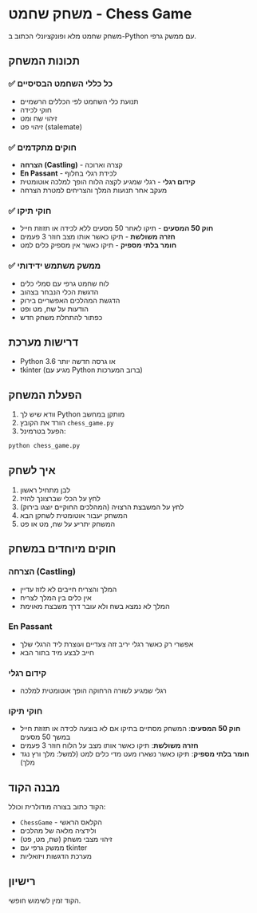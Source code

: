 # משחק שחמט - Chess Game

משחק שחמט מלא ופונקציונלי הכתוב ב-Python עם ממשק גרפי.

## תכונות המשחק

### ✅ כל כללי השחמט הבסיסיים
- תנועת כלי השחמט לפי הכללים הרשמיים
- חוקי לכידה
- זיהוי שח ומט
- זיהוי פט (stalemate)

### ✅ חוקים מתקדמים
- **הצרחה (Castling)** - קצרה וארוכה
- **En Passant** - לכידת רגלי בחלוף
- **קידום רגלי** - רגלי שמגיע לקצה הלוח הופך למלכה אוטומטית
- מעקב אחר תנועות המלך והצריחים למטרת הצרחה

### ✅ חוקי תיקו
- **חוק 50 המסעים** - תיקו לאחר 50 מסעים ללא לכידה או תזוזת חייל
- **חזרה משולשת** - תיקו כאשר אותו מצב חוזר 3 פעמים
- **חומר בלתי מספיק** - תיקו כאשר אין מספיק כלים למט

### ✅ ממשק משתמש ידידותי
- לוח שחמט גרפי עם סמלי כלים
- הדגשת הכלי הנבחר בצהוב
- הדגשת המהלכים האפשריים בירוק
- הודעות על שח, מט ופט
- כפתור להתחלת משחק חדש

## דרישות מערכת

- Python 3.6 או גרסה חדשה יותר
- tkinter (מגיע עם Python ברוב המערכות)

## הפעלת המשחק

1. וודא שיש לך Python מותקן במחשב
2. הורד את הקובץ `chess_game.py`
3. הפעל בטרמינל:

```bash
python chess_game.py
```

## איך לשחק

1. לבן מתחיל ראשון
2. לחץ על הכלי שברצונך להזיז
3. לחץ על המשבצת הרצויה (המהלכים החוקיים יוצגו בירוק)
4. המשחק יעבור אוטומטית לשחקן הבא
5. המשחק יתריע על שח, מט או פט

## חוקים מיוחדים במשחק

### הצרחה (Castling)
- המלך והצריח חייבים לא לזוז עדיין
- אין כלים בין המלך לצריח
- המלך לא נמצא בשח ולא עובר דרך משבצת מאוימת

### En Passant
- אפשרי רק כאשר רגלי יריב זזה צעדיים ועוצרת ליד הרגלי שלך
- חייב לבצע מיד בתור הבא

### קידום רגלי
- רגלי שמגיע לשורה הרחוקה הופך אוטומטית למלכה

### חוקי תיקו
- **חוק 50 המסעים**: המשחק מסתיים בתיקו אם לא בוצעה לכידה או תזוזת חייל במשך 50 מסעים
- **חזרה משולשת**: תיקו כאשר אותו מצב על הלוח חוזר 3 פעמים
- **חומר בלתי מספיק**: תיקו כאשר נשארו מעט מדי כלים למט (למשל: מלך ורץ נגד מלך)

## מבנה הקוד

הקוד כתוב בצורה מודולרית וכולל:

- `ChessGame` - הקלאס הראשי
- ולידציה מלאה של מהלכים
- זיהוי מצבי משחק (שח, מט, פט)
- ממשק גרפי עם tkinter
- מערכת הדגשות ויזואליות

## רישיון

הקוד זמין לשימוש חופשי.